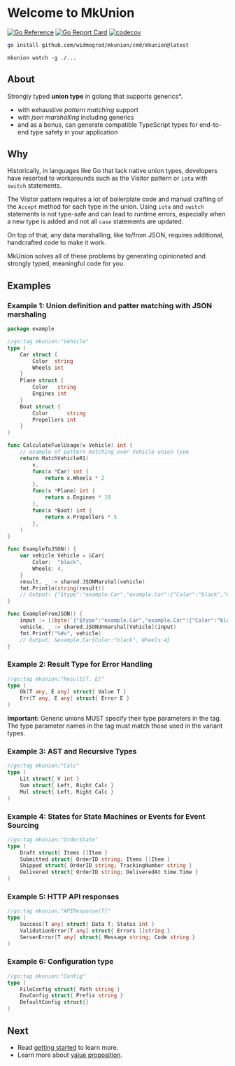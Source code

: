 # Welcome to MkUnion
[![Go Reference](https://pkg.go.dev/badge/github.com/widmogrod/mkunion.svg)](https://pkg.go.dev/github.com/widmogrod/mkunion)
[![Go Report Card](https://goreportcard.com/badge/github.com/widmogrod/mkunion)](https://goreportcard.com/report/github.com/widmogrod/mkunion)
[![codecov](https://codecov.io/gh/widmogrod/mkunion/branch/main/graph/badge.svg?token=3Z3Z3Z3Z3Z)](https://codecov.io/gh/widmogrod/mkunion)

```bash
go install github.com/widmogrod/mkunion/cmd/mkunion@latest
```

```
mkunion watch -g ./...
```

## About
Strongly typed **union type** in golang that supports generics*.

* with exhaustive _pattern matching_ support
* with _json marshalling_ including generics
* and as a bonus, can generate compatible TypeScript types for end-to-end type safety in your application

## Why
Historically, in languages like Go that lack native union types, developers have resorted to workarounds such as the Visitor pattern or `iota` with `switch` statements.

The Visitor pattern requires a lot of boilerplate code and manual crafting of the `Accept` method for each type in the union.
Using `iota` and `switch` statements is not type-safe and can lead to runtime errors, especially when a new type is added and not all `case` statements are updated.

On top of that, any data marshalling, like to/from JSON, requires additional, handcrafted code to make it work.

MkUnion solves all of these problems by generating opinionated and strongly typed, meaningful code for you.

## Examples

### Example 1: Union definition and patter matching with JSON marshaling

```go title="example/vehicle.go"
package example

//go:tag mkunion:"Vehicle"
type (
    Car struct {
        Color  string
        Wheels int
    }
    Plane struct {
        Color   string
        Engines int
    }
    Boat struct {
        Color      string
        Propellers int
    }
)

func CalculateFuelUsage(v Vehicle) int {
    // example of pattern matching over Vehicle union type
    return MatchVehicleR1(
        v,
        func(x *Car) int {
            return x.Wheels * 2
        },
        func(x *Plane) int {
            return x.Engines * 10
        },
        func(x *Boat) int {
            return x.Propellers * 5
        },
    )
}

func ExampleToJSON() {
    var vehicle Vehicle = &Car{
        Color:  "black",
        Wheels: 4,
    }
    result, _ := shared.JSONMarshal(vehicle)
    fmt.Println(string(result))
    // Output: {"$type":"example.Car","example.Car":{"Color":"black","Wheels":4}}
}

func ExampleFromJSON() {
    input := []byte(`{"$type":"example.Car","example.Car":{"Color":"black","Wheels":4}}`)
    vehicle, _ := shared.JSONUnmarshal[Vehicle](input)
    fmt.Printf("%#v", vehicle)
    // Output: &example.Car{Color:"black", Wheels:4}
}
```

### Example 2: Result Type for Error Handling

```go title="f/datas.go"
//go:tag mkunion:"Result[T, E]"
type (
    Ok[T any, E any] struct{ Value T }
    Err[T any, E any] struct{ Error E }
)
```

**Important:** Generic unions MUST specify their type parameters in the tag. The type parameter names in the tag must match those used in the variant types.

### Example 3: AST and Recursive Types

```go title="example/calculator_example.go"
//go:tag mkunion:"Calc"
type (
    Lit struct{ V int }
    Sum struct{ Left, Right Calc }
    Mul struct{ Left, Right Calc }
)
```

### Example 4: States for State Machines or Events for Event Sourcing

```go
//go:tag mkunion:"OrderState"
type (
    Draft struct{ Items []Item }
    Submitted struct{ OrderID string; Items []Item }
    Shipped struct{ OrderID string; TrackingNumber string }
    Delivered struct{ OrderID string; DeliveredAt time.Time }
)
```

### Example 5: HTTP API responses

```go
//go:tag mkunion:"APIResponse[T]"
type (
    Success[T any] struct{ Data T; Status int }
    ValidationError[T any] struct{ Errors []string }
    ServerError[T any] struct{ Message string; Code string }
)
```

### Example 6: Configuration type
```go
//go:tag mkunion:"Config"  
type (
    FileConfig struct{ Path string }
    EnvConfig struct{ Prefix string }
    DefaultConfig struct{}
)
```


## Next

- Read [getting started](https://widmogrod.github.io/mkunion/getting_started/) to learn more.
- Learn more about [value proposition](https://widmogrod.github.io/mkunion/value_proposition/).

